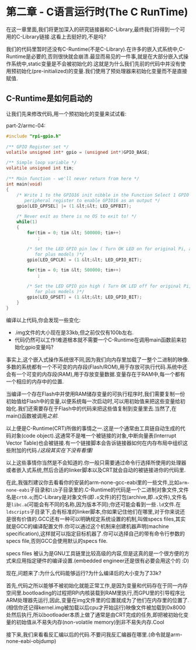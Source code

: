 # 第二章 - C语言运行时(The C RunTime)

在这一章里面,我们将更加深入的研究链接器和C-Library,最终我们将得到一个可用的C-Library链接.这看上去挺好的,不是吗?

我们的代码里暂时还没有C-Runtime(不是C-Library).在许多的嵌入式系统中,C-Runtime是必要的,否则很快就会崩溃.最显而易见的一件事,就是在大部分嵌入式操作系统中,static变量是不会被初始化的.这就是为什么我们先前的代码中并没有使用预初始化(pre-initialized)的变量.我们使用了预处理器来初始化变量而不是直接赋值.

## C-Runtime是如何启动的

让我们先来修改代码,用一个预初始化的变量来试试看:

part-2/armc-04:

```c
#include "rpi-gpio.h"

/** GPIO Register set */
volatile unsigned int* gpio = (unsigned int*)GPIO_BASE;

/** Simple loop variable */
volatile unsigned int tim;

/** Main function - we'll never return from here */
int main(void)
{
    /* Write 1 to the GPIO16 init nibble in the Function Select 1 GPIO
       peripheral register to enable GPIO16 as an output */
    gpio[LED_GPFSEL] |= (1 &lt;&lt; LED_GPFBIT);

    /* Never exit as there is no OS to exit to! */
    while(1)
    {
        for(tim = 0; tim &lt; 500000; tim++)
            ;

        /* Set the LED GPIO pin low ( Turn OK LED on for original Pi, and off
           for plus models )*/
        gpio[LED_GPCLR] = (1 &lt;&lt; LED_GPIO_BIT);

        for(tim = 0; tim &lt; 500000; tim++)
            ;

        /* Set the LED GPIO pin high ( Turn OK LED off for original Pi, and on
           for plus models )*/
        gpio[LED_GPSET] = (1 &lt;&lt; LED_GPIO_BIT);
    }
}
```

编译以上代码,你会发现一些变化:

* .img文件的大小现在是33kb,但之前仅仅有100b左右.
* 代码仍然可以工作!难道根本就不需要一个C-Runtime在调用main函数前来初始化gpio变量吗?

事实上,这个嵌入式操作系统很不同,因为我们向内存里加载了一整个二进制的映像.多数的系统都有一个不可变的内存段(Flash/ROM),用于存放可执行代码.系统中还会有一个可变的内存段(RAM),用于存放变量数据.变量存在于RAM中,每一个都有一个相应的内存中的位置.

当编译一个存在Flash中并使用RAM储存变量的可执行程序时,我们需要复制一份初始值给Flash中的变量,以便系统每一次启动时,可以用初始值来把这些变量给初始化.我们还需要存在于Flash中的代码来把这些值复制到变量里去.当然了,在main()函数被调用*之前*.

以上便是C-Runtime(CRT)所做的事情之一.这是一个通常由工具链自动生成的代码对象(code object).这通常不是唯一个被链接的对象,中断向量表(Interrupt Vector Table)也会被链接.有一个链接脚本会告诉链接器如何在内存布局中组织这些附加的代码./*这段其实在下没有看懂*/

以上这些事情你当然是不会知道的.你一般只需要通过命令行选择所使用的处理器或者嵌入式系统,然后合适的linker脚本以及CRT就会自动的被链接进你的代码里.

在此,我强烈建议你去看看你的安装的arm-none-gcc-eabi里的一些文件,比如`arm-none-eabi`子目录和`lib`子目录里的.C-Runtime的代码是一个二进制对象文件,文件名是`crt0.o`;而C-Library是对象文件(即`.o`文件)的打包(archive,即`.a`文件),文件名是`libc.a`(可能会有不同的名称,因为版本不同);你还可能会看到一些`.ld`文件.在`ldscripts`子目录下,会有标准的linker脚本,你如果记住他们在哪里,对于你来说还是很有价值的.GCC还有一种可以明确规定系统设置的机制,叫做specs files,其实就是GCC的编译配置文件.你可以通过这个机制来创建机器声明(machine specification),这样就可以指定目标机器了.你可以选择自己的带有命令行参数的specs file,否则GCC会使用默认的specs file.

specs files 被认为是GNU工具链里比较高级的内容,但是这真的是一个很方便的方式来应用指定硬件的编译设置.(embedded engineer还是很有必要会用这个的 :D)

现在,问题来了:为什么代码能够运行?为什么编译后的大小变为了33k?

首先,代码之所以能够不被初始化就能正常工作,是因为变量和代码存在于同一内存空间里.bootloading的过程把RPi内核装载到RAM里执行,而GPU里的引导程序比ARM处理器先运行,因此,变量在img文件里的位置就成为了他们在内存里的位置了.(相信你还记得kernel.img被加载以后cpu才开始运行)映像文件被加载到0x8000处然后执行,所以bootloader本质上做了通常是由CRT完成的任务,即把被初始化变量的初始值从不易失内存(non-volatile memory)到非不易失内存.Cool

接下来,我们来看看反汇编以后的代码.不要问我反汇编器在哪里.(命令就是arm-none-eabi-objdump)